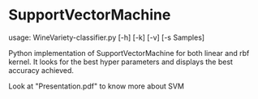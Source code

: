 # SupportVectorMachine
usage: WineVariety-classifier.py [-h] [-k] [-v] [-s Samples]

Python implementation of SupportVectorMachine for both linear and rbf kernel.
It looks for the best hyper parameters and displays the best accuracy achieved.

Look at "Presentation.pdf" to know more about SVM
